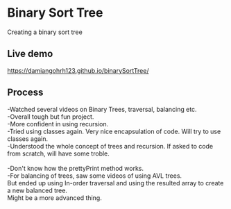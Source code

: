 # Binary Sort Tree  
Creating a binary sort tree  

## Live demo
https://damiangohrh123.github.io/binarySortTree/

## Process
-Watched several videos on Binary Trees, traversal, balancing etc. <br>
-Overall tough but fun project. <br>
-More confident in using recursion. <br>
-Tried using classes again. Very nice encapsulation of code. Will try to use classes again.<br>
-Understood the whole concept of trees and recursion. If asked to code from scratch, will have some troble.<br>
<br>
-Don't know how the prettyPrint method works.<br>
-For balancing of trees, saw some videos of using AVL trees. <br>
 But ended up using In-order traversal and using the resulted array to create a new balanced tree.<br>
 Might be a more advanced thing.<br>

